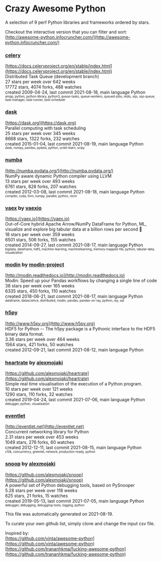 # Crazy Awesome Python
A selection of 9 perf Python libraries and frameworks ordered by stars.  

Checkout the interactive version that you can filter and sort: 
[http://awesome-python.infocruncher.com/](http://awesome-python.infocruncher.com/)  


### [celery](https://github.com/celery/celery)  
[https://docs.celeryproject.org/en/stable/index.html](https://docs.celeryproject.org/en/stable/index.html)  
Distributed Task Queue (development branch)  
27 stars per week over 642 weeks  
17772 stars, 4074 forks, 488 watches  
created 2009-04-24, last commit 2021-08-18, main language Python  
<sub><sup>amqp, python, python-library, python3, queue-tasks, queue-workers, queued-jobs, redis, sqs, sqs-queue, task-manager, task-runner, task-scheduler</sup></sub>


### [dask](https://github.com/dask/dask)  
[https://dask.org](https://dask.org)  
Parallel computing with task scheduling  
25 stars per week over 345 weeks  
8668 stars, 1322 forks, 232 watches  
created 2015-01-04, last commit 2021-08-19, main language Python  
<sub><sup>dask, numpy, pandas, pydata, python, scikit-learn, scipy</sup></sub>


### [numba](https://github.com/numba/numba)  
[http://numba.pydata.org/](http://numba.pydata.org/)  
NumPy aware dynamic Python compiler using LLVM  
13 stars per week over 493 weeks  
6761 stars, 828 forks, 207 watches  
created 2012-03-08, last commit 2021-08-18, main language Python  
<sub><sup>compiler, cuda, llvm, numpy, parallel, python, rocm</sup></sub>


### [vaex](https://github.com/vaexio/vaex) by [vaexio](https://github.com/vaexio)  
[https://vaex.io](https://vaex.io)  
Out-of-Core hybrid Apache Arrow/NumPy DataFrame for Python, ML, visualize and explore big tabular data at a billion rows per second 🚀  
18 stars per week over 359 weeks  
6501 stars, 506 forks, 155 watches  
created 2014-09-27, last commit 2021-08-17, main language Python  
<sub><sup>bigdata, dataframe, hdf5, machine-learning, machinelearning, memory-mapped-file, python, tabular-data, visualization</sup></sub>


### [modin](https://github.com/modin-project/modin) by [modin-project](https://github.com/modin-project)  
[http://modin.readthedocs.io](http://modin.readthedocs.io)  
Modin: Speed up your Pandas workflows by changing a single line of code  
38 stars per week over 165 weeks  
6335 stars, 450 forks, 110 watches  
created 2018-06-21, last commit 2021-08-17, main language Python  
<sub><sup>dataframe, datascience, distributed, modin, pandas, pandas-on-ray, python, ray, sql</sup></sub>


### [h5py](https://github.com/h5py/h5py)  
[http://www.h5py.org](http://www.h5py.org)  
HDF5 for Python -- The h5py package is a Pythonic interface to the HDF5 binary data format.  
3.36 stars per week over 464 weeks  
1564 stars, 421 forks, 50 watches  
created 2012-09-21, last commit 2021-08-12, main language Python  


### [heartrate](https://github.com/alexmojaki/heartrate) by [alexmojaki](https://github.com/alexmojaki)  
[https://github.com/alexmojaki/heartrate](https://github.com/alexmojaki/heartrate)  
Simple real time visualisation of the execution of a Python program.  
10 stars per week over 121 weeks  
1290 stars, 110 forks, 32 watches  
created 2019-04-24, last commit 2021-07-06, main language Python  
<sub><sup>debugger, python, visualization</sup></sub>


### [eventlet](https://github.com/eventlet/eventlet)  
[http://eventlet.net](http://eventlet.net)  
Concurrent networking library for Python  
2.31 stars per week over 453 weeks  
1049 stars, 276 forks, 60 watches  
created 2012-12-11, last commit 2021-08-15, main language Python  
<sub><sup>c10k, concurrency, greenlet, network, production-ready, python</sup></sub>


### [snoop](https://github.com/alexmojaki/snoop) by [alexmojaki](https://github.com/alexmojaki)  
[https://github.com/alexmojaki/snoop](https://github.com/alexmojaki/snoop)  
A powerful set of Python debugging tools, based on PySnooper  
5.28 stars per week over 118 weeks  
625 stars, 21 forks, 15 watches  
created 2019-05-13, last commit 2021-07-05, main language Python  
<sub><sup>debugger, debugging, debugging-tools, logging, python</sup></sub>


This file was automatically generated on 2021-08-19.  

To curate your own github list, simply clone and change the input csv file.  

Inspired by:  
[https://github.com/vinta/awesome-python](https://github.com/vinta/awesome-python)  
[https://github.com/trananhkma/fucking-awesome-python](https://github.com/trananhkma/fucking-awesome-python)  